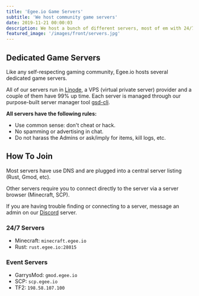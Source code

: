 ```yaml
---
title: 'Egee.io Game Servers'
subtitle: 'We host community game servers'
date: 2019-11-21 00:00:03
description: We host a bunch of different servers, most of em with 24/7 up time.
featured_image: '/images/front/servers.jpg'
---
```


## Dedicated Game Servers

Like any self-respecting gaming community, Egee.io hosts several dedicated game servers.

All of our servers run in [Linode](https://promo.linode.com/egee/), a VPS (virtual private server) provider and a couple of them have 99% up time. Each server is managed through our purpose-built server manager tool [gsd-cli](/project/gsd-cli).

**All servers have the following rules:**

- Use common sense: don't cheat or hack.
- No spamming or advertising in chat.
- Do not harass the Admins or ask/imply for items, kill logs, etc.

## How To Join

Most servers have use DNS and are plugged into a central server listing (Rust, Gmod, etc).

Other servers require you to connect directly to the server via a server browser (Minecraft, SCP).

If you are having trouble finding or connecting to a server, message an admin on our [Discord](https://discord.gg/EMbcgR8) server.

### 24/7 Servers

- Minecraft: `minecraft.egee.io`
- Rust:      `rust.egee.io:28015`

### Event Servers

- GarrysMod: `gmod.egee.io`
- SCP:       `scp.egee.io`
- TF2:       `198.58.107.100`
